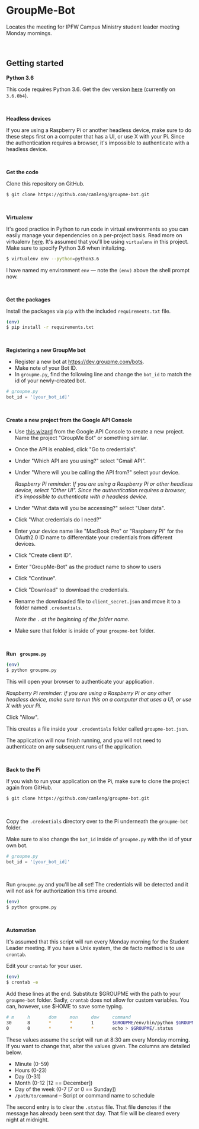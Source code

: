 # GroupMe-Bot
Locates the meeting for IPFW Campus Ministry student leader meeting Monday mornings.

<br>

## Getting started

**Python 3.6**

This code requires Python 3.6. Get the dev version [here](https://docs.python.org/dev/download.html) (currently on `3.6.0b4`).

<br>

**Headless devices**

If you are using a Raspberry Pi or another headless device, make sure to do these steps first on a computer that has a UI, or use X with your Pi. Since the authentication requires a browser, it's impossible to authenticate with a headless device.

<br>

**Get the code**

Clone this repository on GitHub.

```sh
$ git clone https://github.com/camleng/groupme-bot.git
```

<br>

**Virtualenv**

It's good practice in Python to run code in virtual environments so you can easily manage your dependencies on a per-project basis. Read more on virtualenv [here](http://docs.python-guide.org/en/latest/dev/virtualenvs/). It's assumed that you'll be using `virtualenv` in this project. Make sure to specify Python 3.6 when initalizing.

```sh
$ virtualenv env --python=python3.6
```

 I have named my environment `env` — note the `(env)` above the shell prompt now.

<br>

**Get the packages**

Install the packages via `pip` with the included `requirements.txt` file.

```sh
(env)
$ pip install -r requirements.txt
```

<br>

**Registering a new GroupMe bot**

- Register a new bot at https://dev.groupme.com/bots.
- Make note of your Bot ID.
- In `groupme.py`, find the following line and change the `bot_id` to match the id of your newly-created bot.

```python
# groupme.py
bot_id = '[your_bot_id]'
```

<br>

**Create a new project from the Google API Console**

- Use [this wizard](https://console.developers.google.com/flows/enableapi?apiid=gmail) from the Google API Console to create a new project. Name the project "GroupMe Bot" or something similar.

- Once the API is enabled, click "Go to credentials".

- Under "Which API are you using?" select "Gmail API".

- Under "Where will you be calling the API from?" select your device.

  *Raspberry Pi reminder: If you are using a Raspberry Pi or other headless device, select "Other UI". Since the authentication requires a browser, it's impossible to authenticate with a headless device.*

- Under "What data will you be accessing?" select "User data".

- Click "What credentials do I need?"

- Enter your device name like "MacBook Pro" or "Raspberry Pi" for the OAuth2.0 ID name to differentiate your credentials from different devices.

- Click "Create client ID".

- Enter "GroupMe-Bot" as the product name to show to users

- Click "Continue".

- Click "Download" to download the credentials.

- Rename the downloaded file to `client_secret.json` and move it to a folder named `.credentials`.

  *Note the `.` at the beginning of the folder name.*

- Make sure that folder is inside of your `groupme-bot` folder.

<br>

**Run `	groupme.py`**

```sh
(env)
$ python groupme.py
```

This will open your browser to authenticate your application.

*Raspberry Pi reminder: if you are using a Raspberry Pi or any other headless device, make sure to run this on a computer that uses a UI, or use X with your Pi.*

Click "Allow".

This creates a file inside your `.credentials` folder called `groupme-bot.json`.

The application will now finish running, and you will not need to authenticate on any subsequent runs of the application.

<br>

**Back to the Pi**

If you wish to run your application on the Pi, make sure to clone the project again from GitHub.

```sh
$ git clone https://github.com/camleng/groupme-bot.git
```

<br>

Copy the `.credentials` directory over to the Pi underneath the `groupme-bot` folder.

Make sure to also change the `bot_id` inside of `groupme.py` with the id of your own bot.

```python
# groupme.py
bot_id = '[your_bot_id]'
```

<br>

Run `groupme.py` and you'll be all set! The credentials will be detected and it will not ask for authorization this time around.

```sh
(env)
$ python groupme.py
```

<br>

**Automation**

It's assumed that this script will run every Monday morning for the Student Leader meeting. If you have a Unix system, the de facto method is to use `crontab`.

Edit your `crontab` for your user.

```sh
(env)
$ crontab -e
```

Add these lines at the end. Substitute $GROUPME with the path to your `groupme-bot` folder. Sadly, `crontab` does not allow for custom variables. You can, however, use \$HOME to save some typing.

```sh
# m     h       dom     mon     dow     command
30      8       *       *       1       $GROUPME/env/bin/python $GROUPME/groupme.py
0       0       *       *       *       echo > $GROUPME/.status
```

These values assume the script will run at 8:30 am every Monday morning. If you want to change that, alter the values given. The columns are detailed below.

- Minute (0-59)
- Hours (0-23)
- Day (0-31)
- Month (0-12 [12 == December])
- Day of the week (0-7 [7 or 0 == Sunday])
- `/path/to/command` – Script or command name to schedule


The second entry is to clear the `.status` file. That file denotes if the message has already been sent that day. That file will be cleared every night at midnight.